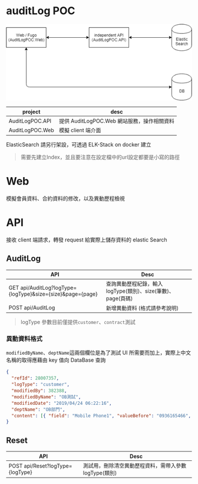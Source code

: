 # auditLog POC

![](./Document/flow.png)

| project         | desc                                        |
| --------------- | ------------------------------------------- |
| AuditLogPOC.API | 提供 AuditLogPOC.Web 網站服務，操作相關資料 |
| AuditLogPOC.Web | 模擬 client 端介面                          |

ElasticSearch 請另行架設，可透過 ELK-Stack on docker 建立

> 需要先建立Index，並且要注意在設定檔中的url設定都要是小寫的路徑

# Web

模擬會員資料、合約資料的修改，以及異動歷程檢視

# API

接收 client 端請求，轉發 request 給實際上儲存資料的 elastic Search

## AuditLog

| API                                                        | Desc                                                         |
| ---------------------------------------------------------- | ------------------------------------------------------------ |
| GET api/AuditLog?logType={logType}&size={size}&page={page} | 查詢異動歷程紀錄，輸入 logType(類別)、size(筆數)、page(頁碼) |
| POST api/AuditLog                                          | 新增異動資料 (格式請參考說明)                                |

> logType 參數目前僅提供`customer`、`contract`測試

### 異動資料格式

`modifiedByName`、`deptName`這兩個欄位是為了測試 UI 所需要而加上，實際上中文名稱的取得應藉由 key 值向 DataBase 查詢

```json
{
  "refId": 28007357,
  "logType": "customer",
  "modifiedBy": 382388,
  "modifiedByName": "OB測試",
  "modifiedDate": "2019/04/24 06:22:16",
  "deptName": "OB部門",
  "content": [{ "field": "Mobile Phone1", "valueBefore": "0936165466", "valueAfter": "0912345" }]
}
```

## Reset

| API                              | Desc                                                   |
| -------------------------------- | ------------------------------------------------------ |
| POST api/Reset?logType={logType} | 測試用，刪除清空異動歷程資料，需帶入參數 logType(類別) |
